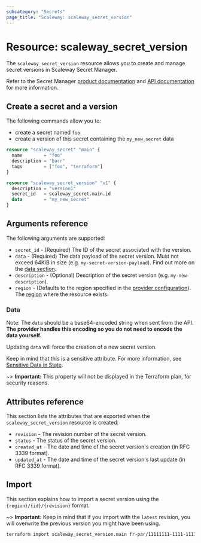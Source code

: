 ```yaml
---
subcategory: "Secrets"
page_title: "Scaleway: scaleway_secret_version"
---
```


# Resource: scaleway_secret_version

The `scaleway_secret_version` resource allows you to create and manage secret versions in Scaleway Secret Manager.

Refer to the Secret Manager [product documentation](https://www.scaleway.com/en/docs/identity-and-access-management/secret-manager/) and [API documentation](https://www.scaleway.com/en/developers/api/secret-manager/) for more information.

## Create a secret and a version

The following commands allow you to:

- create a secret named `foo`
- create a version of this secret containing the `my_new_secret` data

```terraform
resource "scaleway_secret" "main" {
  name        = "foo"
  description = "barr"
  tags        = ["foo", "terraform"]
}

resource "scaleway_secret_version" "v1" {
  description = "version1"
  secret_id   = scaleway_secret.main.id
  data        = "my_new_secret"
}
```

## Arguments reference

The following arguments are supported:

- `secret_id` - (Required) The ID of the secret associated with the version.
- `data` - (Required) The data payload of the secret version. Must not exceed 64KiB in size (e.g. `my-secret-version-payload`). Find out more on the [data section](#data).
- `description` - (Optional) Description of the secret version (e.g. `my-new-description`).
- `region` - (Defaults to the region specified in the [provider configuration](../index.md#region)). The [region](../guides/regions_and_zones.md#regions) where the resource exists.

### Data

Note: The `data` should be a base64-encoded string when sent from the API. **The provider handles this encoding so you do not need to encode the data yourself.**

Updating `data` will force the creation of a new secret version.

Keep in mind that this is a sensitive attribute. For more information, see [Sensitive Data in State](https://developer.hashicorp.com/terraform/language/state/sensitive-data).

~> **Important:**  This property will not be displayed in the Terraform plan, for security reasons.

## Attributes reference

This section lists the attributes that are exported when the `scaleway_secret_version` resource is created:

- `revision` - The revision number of the secret version.
- `status` - The status of the secret version.
- `created_at` - The date and time of the secret version's creation (in RFC 3339 format).
- `updated_at` - The date and time of the secret version's last update (in RFC 3339 format).

## Import

This section explains how to import a secret version using the `{region}/{id}/{revision}` format.

~> **Important:** Keep in mind that if you import with the `latest` revision, you will overwrite the previous version you might have been using.

```bash
terraform import scaleway_secret_version.main fr-par/11111111-1111-1111-1111-111111111111/2
```

